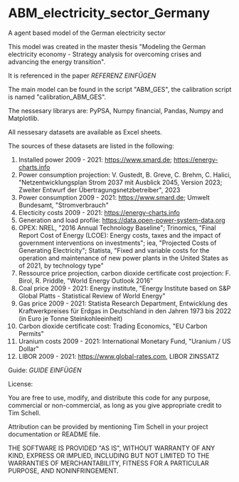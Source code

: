 # ABM_electricity_sector_Germany
A agent based model of the German electricity sector

This model was created in the master thesis "Modeling the German electricity economy - Strategy analysis for overcoming crises and advancing the energy transition".

It is referenced in the paper *REFERENZ EINFÜGEN*

The main model can be found in the script "ABM_GES", the calibration script is named "calibration_ABM_GES".

The nessesary librarys are: PyPSA, Numpy financial, Pandas, Numpy and Matplotlib.

All nessesary datasets are available as Excel sheets.

The sources of these datasets are listed in the following:

1. Installed power 2009 - 2021: https://www.smard.de; https://energy-charts.info
2. Power consumption projection: V. Gustedt, B. Greve, C. Brehm, C. Halici, "Netzentwicklungsplan Strom 2037 mit Ausblick 2045, Version 2023; Zweiter Entwurf der Übertragungsnetzbetreiber", 2023
3. Power consumption 2009 - 2021: https://www.smard.de; Umwelt Bundesamt, "Stromverbrauch"
4. Electicity costs 2009 - 2021: https://energy-charts.info
5. Generation and load profile: https://data.open-power-system-data.org
6. OPEX: NREL, "2016 Annual Technology Baseline"; Trinomics, "Final Report Cost of Energy (LCOE): Energy costs, taxes and the impact of government interventions on investments"; iea, "Projected Costs of Generating Electricity"; Statista, "Fixed and variable costs for the operation and maintenance of new power plants in the United States as of 2021, by technology type"
7. Ressource price projection, carbon dioxide certificate cost projection: F. Birol, R. Priddle, "World Energy Outlook 2016"
8. Coal price 2009 - 2021: Energy institute, "Energy Institute based on S&P Global Platts - Statistical Review of World Energy"
9. Gas price 2009 - 2021: Statista Research Department, Entwicklung des Kraftwerkpreises für Erdgas in Deutschland in den Jahren 1973 bis 2022 (in Euro je Tonne Steinkohleeinheit)
10. Carbon dioxide certificate cost: Trading Economics, "EU Carbon Permits"
11. Uranium costs 2009 - 2021: International Monetary Fund, "Uranium / US Dollar"
12. LIBOR 2009 - 2021: https://www.global-rates.com, LIBOR ZINSSATZ


Guide:
*GUIDE EINFÜGEN*


License:

You are free to use, modify, and distribute this code for any purpose, commercial or non-commercial, as long as you give appropriate credit to Tim Schell.

Attribution can be provided by mentioning Tim Schell in your project documentation or README file.

THE SOFTWARE IS PROVIDED "AS IS", WITHOUT WARRANTY OF ANY KIND, EXPRESS OR IMPLIED, INCLUDING BUT NOT LIMITED TO THE WARRANTIES OF MERCHANTABILITY, FITNESS FOR A PARTICULAR PURPOSE, AND NONINFRINGEMENT.